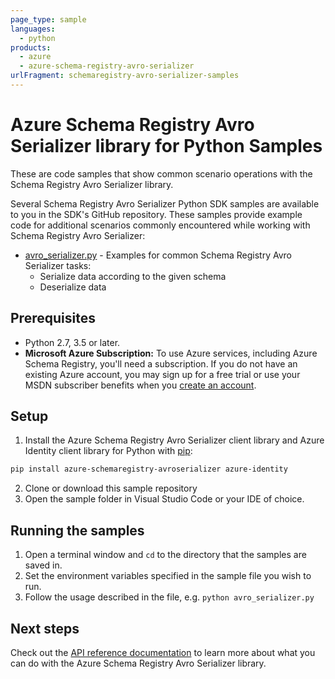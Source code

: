 ```yaml
---
page_type: sample
languages:
  - python
products:
  - azure
  - azure-schema-registry-avro-serializer
urlFragment: schemaregistry-avro-serializer-samples
---
```


# Azure Schema Registry Avro Serializer library for Python Samples

These are code samples that show common scenario operations with the Schema Registry Avro Serializer library.

Several Schema Registry Avro Serializer Python SDK samples are available to you in the SDK's GitHub repository. These samples provide example code for additional scenarios commonly encountered while working with Schema Registry Avro Serializer:

* [avro_serializer.py][avro_serializer_sample] - Examples for common Schema Registry Avro Serializer tasks:
    * Serialize data according to the given schema
    * Deserialize data

## Prerequisites
- Python 2.7, 3.5 or later.
- **Microsoft Azure Subscription:**  To use Azure services, including Azure Schema Registry, you'll need a subscription.
If you do not have an existing Azure account, you may sign up for a free trial or use your MSDN subscriber benefits when you [create an account](https://account.windowsazure.com/Home/Index).

## Setup

1. Install the Azure Schema Registry Avro Serializer client library and Azure Identity client library for Python with [pip](https://pypi.org/project/pip/):

```bash
pip install azure-schemaregistry-avroserializer azure-identity
```

2. Clone or download this sample repository
3. Open the sample folder in Visual Studio Code or your IDE of choice.

## Running the samples

1. Open a terminal window and `cd` to the directory that the samples are saved in.
2. Set the environment variables specified in the sample file you wish to run.
3. Follow the usage described in the file, e.g. `python avro_serializer.py`

## Next steps

Check out the [API reference documentation][api_reference] to learn more about
what you can do with the Azure Schema Registry Avro Serializer library.

<!-- LINKS -->
[avro_serializer_sample]: https://github.com/Azure/azure-sdk-for-python/tree/master/sdk/schemaregistry/azure-schemaregistry-avroserializer/samples/avro_serializer.py
[api_reference]: https://azuresdkdocs.blob.core.windows.net/$web/python/azure-schemaregistry-avroserializer/latest/index.html
